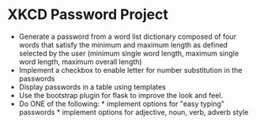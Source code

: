# XKCD Password Project
- Generate a password from a word list dictionary composed of four words that satisfy the minimum and maximum length as defined selected by the user (minimum single word length, maximum single word length, maximum overall length)
- Implement a checkbox to enable letter for number substitution in the passwords
- Display passwords in a table using templates
- Use the bootstrap plugin for flask to improve the look and feel.
- Do ONE of the following: * implement options for "easy typing" passwords * implement options for adjective, noun, verb, adverb style
